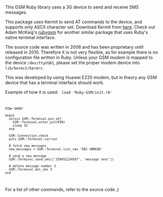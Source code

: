 This GSM Ruby library uses a 3G device to send and receive SMS messages.

This package uses Kermit to send AT commands to the device, and supports only ASCII character set.
Download Kermit from [here](http://www.columbia.edu/kermit/ck80.html#download).
Check out Adam McKaig's [rubygsm](http://github.com/adammck/rubygsm) for another similar package that uses Ruby's native terminal interface.

The source code was written in 2008 and has been proprietary until released in 2010. Therefore it is not very flexible,
as for example there is no configuration file written in Ruby. Unless your GSM modem is mapped to the device `/dev/ttyUSB1`,
please set the proper modem device into `lib/kermit/kermrc`. 

This was developed by using Huawei E220 modem, but in theory any GSM device that has a terminal interface should work.

Example of how it is used:
<code>
	load 'Ruby-GSM/init.rb'

    PIN='0000'

    begin
      unless GSM::Terminal.pin_ok?
        GSM::Terminal.enter_pin(PIN)
        sleep 15
      end

      GSM::Connection.check
	  puts GSM::Terminal.carrier

      # fetch new messages
      new_messages = GSM::Terminal.list_sms 'REC UNREAD'

      # send a new message
      GSM::Terminal.send_sms(['358451234567', 'message text'])

      # delete message number 3
      GSM::Terminal.del_sms 3
    end
</code>

For a list of other commands, refer to the source code ;)

